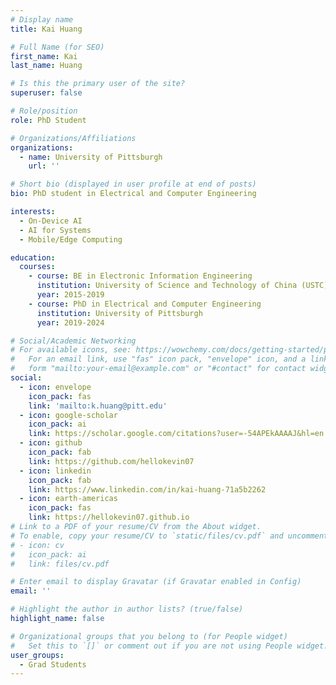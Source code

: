 ```yaml
---
# Display name
title: Kai Huang

# Full Name (for SEO)
first_name: Kai
last_name: Huang

# Is this the primary user of the site?
superuser: false

# Role/position
role: PhD Student

# Organizations/Affiliations
organizations:
  - name: University of Pittsburgh
    url: ''

# Short bio (displayed in user profile at end of posts)
bio: PhD student in Electrical and Computer Engineering

interests:
  - On-Device AI
  - AI for Systems
  - Mobile/Edge Computing

education:
  courses:
    - course: BE in Electronic Information Engineering
      institution: University of Science and Technology of China (USTC)
      year: 2015-2019
    - course: PhD in Electrical and Computer Engineering
      institution: University of Pittsburgh
      year: 2019-2024

# Social/Academic Networking
# For available icons, see: https://wowchemy.com/docs/getting-started/page-builder/#icons
#   For an email link, use "fas" icon pack, "envelope" icon, and a link in the
#   form "mailto:your-email@example.com" or "#contact" for contact widget.
social:
  - icon: envelope
    icon_pack: fas
    link: 'mailto:k.huang@pitt.edu'
  - icon: google-scholar
    icon_pack: ai
    link: https://scholar.google.com/citations?user=-54APEkAAAAJ&hl=en
  - icon: github
    icon_pack: fab
    link: https://github.com/hellokevin07
  - icon: linkedin
    icon_pack: fab
    link: https://www.linkedin.com/in/kai-huang-71a5b2262
  - icon: earth-americas
    icon_pack: fas
    link: https://hellokevin07.github.io
# Link to a PDF of your resume/CV from the About widget.
# To enable, copy your resume/CV to `static/files/cv.pdf` and uncomment the lines below.
# - icon: cv
#   icon_pack: ai
#   link: files/cv.pdf

# Enter email to display Gravatar (if Gravatar enabled in Config)
email: ''

# Highlight the author in author lists? (true/false)
highlight_name: false

# Organizational groups that you belong to (for People widget)
#   Set this to `[]` or comment out if you are not using People widget.
user_groups:
  - Grad Students
---
```


<!--
Lorem ipsum dolor sit amet, consectetur adipiscing elit. Sed neque elit, tristique placerat feugiat ac, facilisis vitae arcu. Proin eget egestas augue. Praesent ut sem nec arcu pellentesque aliquet. Duis dapibus diam vel metus tempus vulputate.
-->
